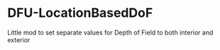 # DFU-LocationBasedDoF
Little mod to set separate values for Depth of Field to both interior and exterior
